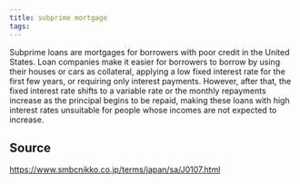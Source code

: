 ```yaml
---
title: subprime mortgage
tags: 
---
```


Subprime loans are mortgages for borrowers with poor credit in the United States. Loan companies make it easier for borrowers to borrow by using their houses or cars as collateral, applying a low fixed interest rate for the first few years, or requiring only interest payments. However, after that, the fixed interest rate shifts to a variable rate or the monthly repayments increase as the principal begins to be repaid, making these loans with high interest rates unsuitable for people whose incomes are not expected to increase.

## Source
https://www.smbcnikko.co.jp/terms/japan/sa/J0107.html